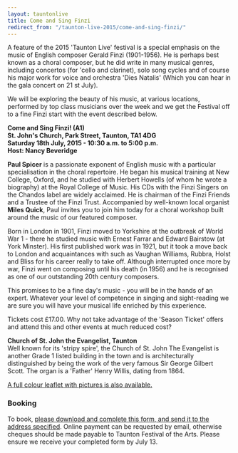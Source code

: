 ```yaml
---
layout: tauntonlive
title: Come and Sing Finzi
redirect_from: "/taunton-live-2015/come-and-sing-finzi/"
---
```


<p>A feature of the 2015 'Taunton Live' festival is a special emphasis on the music of English composer Gerald Finzi (1901-1956). He is perhaps best known as a choral composer, but he did write in many musical genres, including concertos (for 'cello and clarinet), solo song cycles and of course his major work for voice and orchestra 'Dies Natalis' (Which you can hear in the gala concert on 21 st July).</p>
<p>We will be exploring the beauty of his music, at various locations, performed by top class musicians over the week and we get the Festival off to a fine Finzi start with the event described below.</p>
<p><strong>Come and Sing Finzi! (A1)<br />
St. John's Church, Park Street, Taunton, TA1 4DG<br />
Saturday 18th July, 2015 - 10:30 a.m. to 5:00 p.m.<br />
Host: Nancy Beveridge</strong></p>
<p><strong>Paul Spicer</strong> is a passionate exponent of English music with a particular specialisation in the choral repertoire. He began his musical training at New College, Oxford, and he studied with Herbert Howells (of whom he wrote a biography) at the Royal College of Music. His CDs with the Finzi Singers on the Chandos label are widely acclaimed. He is chairman of the Finzi Friends and a Trustee of the Finzi Trust. Accompanied by well-known local organist <strong>Miles Quick</strong>, Paul invites you to join him today for a choral workshop built around the music of our featured composer.</p>
<p>Born in London in 1901, Finzi moved to Yorkshire at the outbreak of World War 1 - there he studied music with Ernest Farrar and Edward Bairstow (at York Minster). His first published work was in 1921, but it took a move back to London and acquaintances with such as Vaughan Williams, Rubbra, Holst and Bliss for his career really to take off. Although interrupted once more by war, Finzi went on composing until his death (in 1956) and he is recognised as one of our outstanding 20th century composers.</p>
<p>This promises to be a fine day's music - you will be in the hands of an expert. Whatever your level of competence in singing and sight-reading we are sure you will have your musical life enriched by this experience.</p>
<p>Tickets cost £17.00. Why not take advantage of the 'Season Ticket' offers and attend this and other events at much reduced cost?</p>
<p><strong>Church of St. John the Evangelist, Taunton</strong><br />
Well known for its 'stripy spire', the Church of St. John The Evangelist is another Grade 1 listed building in the town and is architecturally distinguished by being the work of the very famous Sir George Gilbert Scott. The organ is a 'Father' Henry Willis, dating from 1864.</p>
<p><a href="/wp-content/uploads/2015/05/Sing_Finzi_P04.pdf">A full colour leaflet with pictures is also available.</a></p>
<h3>Booking</h3>
<p>To book, <a href="{{ '/wp-content/uploads/2015/05/Come-and-sing-Finzi-Booking-Form2.pdf' | prepend: site.github.url }}" >please download and complete this form, and send it to the address specified</a>. Online payment can be requested by email, otherwise cheques should be made payable to Taunton Festival of the Arts. Please ensure we receive your completed form by July 13.</p>